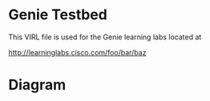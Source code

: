 # Genie Testbed

This VIRL file is used for the Genie learning labs located at

http://learninglabs.cisco.com/foo/bar/baz

# Diagram

<diagram of topoology>

